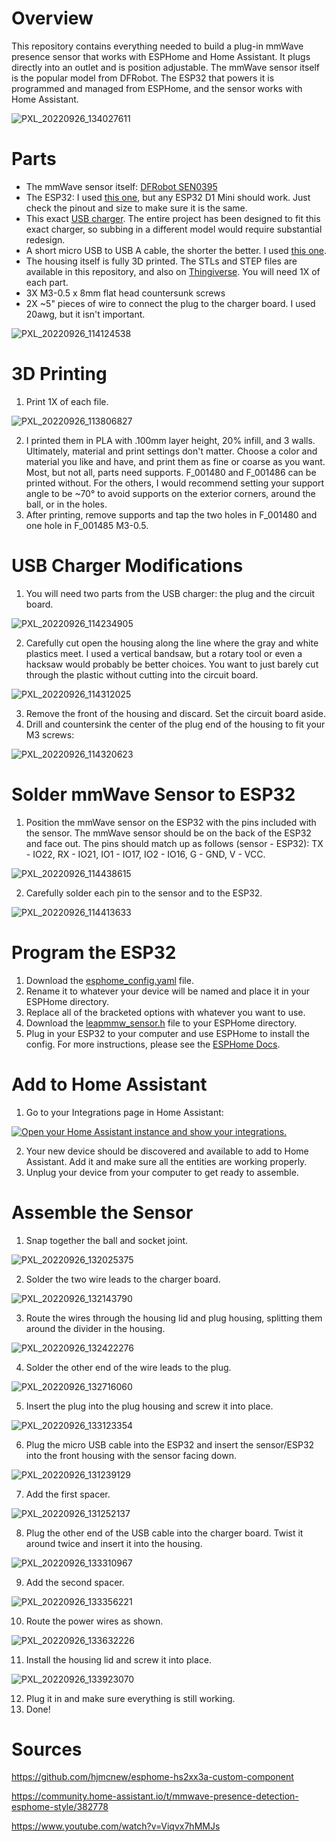 # Overview

This repository contains everything needed to build a plug-in mmWave presence sensor that works with ESPHome and Home Assistant. It plugs directly into an outlet and is position adjustable. The mmWave sensor itself is the popular model from DFRobot. The ESP32 that powers it is programmed and managed from ESPHome, and the sensor works with Home Assistant.

![PXL_20220926_134027611](https://user-images.githubusercontent.com/13952475/192294687-1cd1020a-3280-46bc-bacd-440ba9171007.jpg)

# Parts

- The mmWave sensor itself: [DFRobot SEN0395](https://www.dfrobot.com/product-2282.html)
- The ESP32: I used [this one](https://smile.amazon.com/gp/product/B08PNWB81Z), but any ESP32 D1 Mini should work. Just check the pinout and size to make sure it is the same.
- This exact [USB charger](https://smile.amazon.com/gp/product/B07P41X3L3). The entire project has been designed to fit this exact charger, so subbing in a different model would require substantial redesign.
- A short micro USB to USB A cable, the shorter the better. I used [this one](https://smile.amazon.com/gp/product/B01FSYBQ9Q).
- The housing itself is fully 3D printed. The STLs and STEP files are available in this repository, and also on [Thingiverse](https://www.thingiverse.com/thing:5533111). You will need 1X of each part.
- 3X M3-0.5 x 8mm flat head countersunk screws
- 2X ~5" pieces of wire to connect the plug to the charger board. I used 20awg, but it isn't important.

![PXL_20220926_114124538](https://user-images.githubusercontent.com/13952475/192278685-898deb84-dc93-4881-b344-dffaf04ae0bf.jpg)

# 3D Printing

1. Print 1X of each file.

![PXL_20220926_113806827](https://user-images.githubusercontent.com/13952475/192278475-aa8664be-d386-405f-b4f0-3ee8420e501e.jpg)

2. I printed them in PLA with .100mm layer height, 20% infill, and 3 walls. Ultimately, material and print settings don't matter. Choose a color and material you like and have, and print them as fine or coarse as you want. Most, but not all, parts need supports. F_001480 and F_001486 can be printed without. For the others, I would recommend setting your support angle to be ~70° to avoid supports on the exterior corners, around the ball, or in the holes.
2. After printing, remove supports and tap the two holes in F_001480 and one hole in F_001485 M3-0.5.

# USB Charger Modifications

1. You will need two parts from the USB charger: the plug and the circuit board.

![PXL_20220926_114234905](https://user-images.githubusercontent.com/13952475/192278229-41655264-f082-4b3a-a6d5-40a7087b3639.jpg)

2. Carefully cut open the housing along the line where the gray and white plastics meet. I used a vertical bandsaw, but a rotary tool or even a hacksaw would probably be better choices. You want to just barely cut through the plastic without cutting into the circuit board.

![PXL_20220926_114312025](https://user-images.githubusercontent.com/13952475/192278281-cd9cd39d-70c2-44ea-8054-dc8243f1994e.jpg)

3. Remove the front of the housing and discard. Set the circuit board aside.
4. Drill and countersink the center of the plug end of the housing to fit your M3 screws:

![PXL_20220926_114320623](https://user-images.githubusercontent.com/13952475/192277977-ec587d7a-f1b9-4737-adfb-2735a0946f53.jpg)

# Solder mmWave Sensor to ESP32

1. Position the mmWave sensor on the ESP32 with the pins included with the sensor. The mmWave sensor should be on the back of the ESP32 and face out. The pins should match up as follows (sensor - ESP32): TX - IO22, RX - IO21, IO1 - IO17, IO2 - IO16, G - GND, V - VCC. 

![PXL_20220926_114438615](https://user-images.githubusercontent.com/13952475/192280289-03ba695c-2f4a-4d89-9ebc-cb3c4d7d892e.jpg)

2. Carefully solder each pin to the sensor and to the ESP32.

![PXL_20220926_114413633](https://user-images.githubusercontent.com/13952475/192280301-4ab52aeb-5f65-415b-977a-de116815b41a.jpg)

# Program the ESP32

1. Download the [esphome_config.yaml](esphome_config.yaml) file.
2. Rename it to whatever your device will be named and place it in your ESPHome directory.
3. Replace all of the bracketed options with whatever you want to use.
4. Download the [leapmmw_sensor.h](https://github.com/hjmcnew/esphome-hs2xx3a-custom-component/blob/main/leapmmw_sensor.h) file to your ESPHome directory.
5. Plug in your ESP32 to your computer and use ESPHome to install the config. For more instructions, please see the [ESPHome Docs](https://esphome.io/).

# Add to Home Assistant

1. Go to your Integrations page in Home Assistant:

<a href="https://my.home-assistant.io/redirect/integrations/" target="_blank"><img src="https://my.home-assistant.io/badges/integrations.svg" alt="Open your Home Assistant instance and show your integrations." /></a>

2. Your new device should be discovered and available to add to Home Assistant. Add it and make sure all the entities are working properly. 
3. Unplug your device from your computer to get ready to assemble.

# Assemble the Sensor

1. Snap together the ball and socket joint.

![PXL_20220926_132025375](https://user-images.githubusercontent.com/13952475/192294055-58f37193-7bf1-49e4-8bea-03946ff82f5c.jpg)

2. Solder the two wire leads to the charger board.

![PXL_20220926_132143790](https://user-images.githubusercontent.com/13952475/192294198-fcaac741-4742-4302-a8df-f03352040d2c.jpg)

3. Route the wires through the housing lid and plug housing, splitting them around the divider in the housing.

![PXL_20220926_132422276](https://user-images.githubusercontent.com/13952475/192294247-92e39336-b97f-40fc-8083-17f65e2798d6.jpg)

4. Solder the other end of the wire leads to the plug.

![PXL_20220926_132716060](https://user-images.githubusercontent.com/13952475/192294281-b391cb2b-0466-4f58-b2ea-a7570386a983.jpg)

5. Insert the plug into the plug housing and screw it into place.

![PXL_20220926_133123354](https://user-images.githubusercontent.com/13952475/192294328-43381e11-408d-4f42-bf71-1f8b5016bb5e.jpg)

6. Plug the micro USB cable into the ESP32 and insert the sensor/ESP32 into the front housing with the sensor facing down.

![PXL_20220926_131239129](https://user-images.githubusercontent.com/13952475/192294362-77816bc1-a132-4503-8e56-6265295e6ee4.jpg)

7. Add the first spacer.

![PXL_20220926_131252137](https://user-images.githubusercontent.com/13952475/192294421-ad93701d-ddec-4024-a784-89d9cfabc06b.jpg)

8. Plug the other end of the USB cable into the charger board. Twist it around twice and insert it into the housing.

![PXL_20220926_133310967](https://user-images.githubusercontent.com/13952475/192294553-4ff0670b-5a98-4f8c-94c2-bbeb99e954af.jpg)

9. Add the second spacer.

![PXL_20220926_133356221](https://user-images.githubusercontent.com/13952475/192294583-e46a5c05-848a-43d8-a12e-93084c4cd28e.jpg)

10. Route the power wires as shown.

![PXL_20220926_133632226](https://user-images.githubusercontent.com/13952475/192294612-8975e26c-bccb-43c7-b977-82ecd3a889fa.jpg)

11. Install the housing lid and screw it into place.

![PXL_20220926_133923070](https://user-images.githubusercontent.com/13952475/192294630-91ce4258-4e1a-4cb9-b9a4-342b1019c3fc.jpg)

12. Plug it in and make sure everything is still working.
13. Done!

# Sources

https://github.com/hjmcnew/esphome-hs2xx3a-custom-component

https://community.home-assistant.io/t/mmwave-presence-detection-esphome-style/382778

https://www.youtube.com/watch?v=Viqvx7hMMJs
